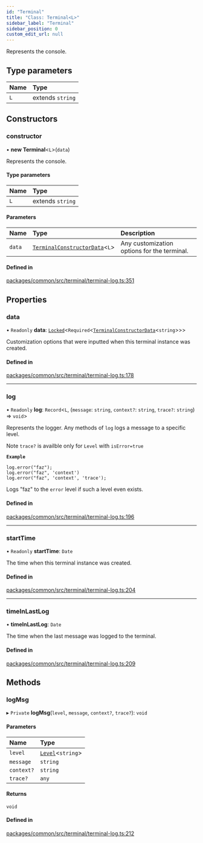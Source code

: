 ```yaml
---
id: "Terminal"
title: "Class: Terminal<L>"
sidebar_label: "Terminal"
sidebar_position: 0
custom_edit_url: null
---
```


Represents the console.

## Type parameters

| Name | Type             |
| :--- | :--------------- |
| `L`  | extends `string` |

## Constructors

### constructor

• **new Terminal**<`L`\>(`data`)

Represents the console.

#### Type parameters

| Name | Type             |
| :--- | :--------------- |
| `L`  | extends `string` |

#### Parameters

| Name   | Type                                                                        | Description                                 |
| :----- | :-------------------------------------------------------------------------- | :------------------------------------------ |
| `data` | [`TerminalConstructorData`](../interfaces/TerminalConstructorData.md)<`L`\> | Any customization options for the terminal. |

#### Defined in

[packages/common/src/terminal/terminal-log.ts:351](https://github.com/armitjs/armit/blob/d092d77/packages/common/src/terminal/terminal-log.ts#L351)

## Properties

### data

• `Readonly` **data**: [`Locked`](../modules.md#locked)<`Required`<[`TerminalConstructorData`](../interfaces/TerminalConstructorData.md)<`string`\>\>\>

Customization options that were inputted when this terminal instance was created.

#### Defined in

[packages/common/src/terminal/terminal-log.ts:178](https://github.com/armitjs/armit/blob/d092d77/packages/common/src/terminal/terminal-log.ts#L178)

---

### log

• `Readonly` **log**: `Record`<`L`, (`message`: `string`, `context?`: `string`, `trace?`: `string`) => `void`\>

Represents the logger. Any methods of `log` logs a message to a specific level.

Note `trace?` is availble only for `Level` with `isError=true`

**`Example`**

```
log.error("faz");
log.error("faz", 'context')
log.error("faz", 'context', 'trace');

```

Logs "faz" to the `error` level if such a level even exists.

#### Defined in

[packages/common/src/terminal/terminal-log.ts:196](https://github.com/armitjs/armit/blob/d092d77/packages/common/src/terminal/terminal-log.ts#L196)

---

### startTime

• `Readonly` **startTime**: `Date`

The time when this terminal instance was created.

#### Defined in

[packages/common/src/terminal/terminal-log.ts:204](https://github.com/armitjs/armit/blob/d092d77/packages/common/src/terminal/terminal-log.ts#L204)

---

### timeInLastLog

• **timeInLastLog**: `Date`

The time when the last message was logged to the terminal.

#### Defined in

[packages/common/src/terminal/terminal-log.ts:209](https://github.com/armitjs/armit/blob/d092d77/packages/common/src/terminal/terminal-log.ts#L209)

## Methods

### logMsg

▸ `Private` **logMsg**(`level`, `message`, `context?`, `trace?`): `void`

#### Parameters

| Name       | Type                                         |
| :--------- | :------------------------------------------- |
| `level`    | [`Level`](../interfaces/Level.md)<`string`\> |
| `message`  | `string`                                     |
| `context?` | `string`                                     |
| `trace?`   | `any`                                        |

#### Returns

`void`

#### Defined in

[packages/common/src/terminal/terminal-log.ts:212](https://github.com/armitjs/armit/blob/d092d77/packages/common/src/terminal/terminal-log.ts#L212)
